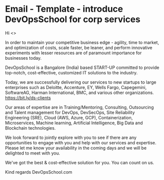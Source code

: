 # Email - Template - introduce DevOpsSchool for corp services

Hi <<Name>>

In order to maintain your competitive business edge - agility, time to market, and optimization of costs, scale faster, be leaner, and perform innovative experiments with lesser resources are of paramount importance for businesses today.

DevOpsSchool is a Bangalore (India) based START-UP committed to provide top-notch, cost-effective, customized IT solutions to the industry.

Today, we are successfully delivering our services to new startups to large enterprises such as Deloitte, Accenture, EY, Wells Fargo, Capegemini, SoftwareAG, Harman International, BMC, and various other organizations.
https://bit.ly/ds-clients

Our areas of expertise are in Training/Mentoring, Consulting, Outsourcing and Talent management for DevOps, DevSecOps, Site Reliability Engineering (SRE), Cloud (AWS, Azure, GCP), Containerization, Microservices, Machine learning, Artificial Intelligence, Big Data and Blockchain technologies.

We look forward to jointly explore with you to see if there are any opportunities to engage with you and help with our services and expertise. Please let me know your availability in the coming days and we will be delighted to meet with you.


We've got the best & cost-effective solution for you. You can count on us.

Kind regards
DevOpsSchool.com
